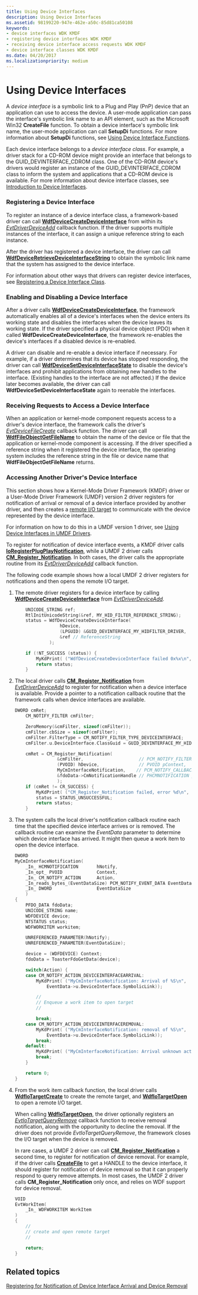 ```yaml
---
title: Using Device Interfaces
description: Using Device Interfaces
ms.assetid: 98199220-947e-462e-a50c-85d81ca50108
keywords:
- device interfaces WDK KMDF
- registering device interfaces WDK KMDF
- receiving device interface access requests WDK KMDF
- device interface classes WDK KMDF
ms.date: 04/20/2017
ms.localizationpriority: medium
---
```


# Using Device Interfaces





A *device interface* is a symbolic link to a Plug and Play (PnP) device that an application can use to access the device. A user-mode application can pass the interface's symbolic link name to an API element, such as the Microsoft Win32 **CreateFile** function. To obtain a device interface's symbolic link name, the user-mode application can call **SetupDi** functions. For more information about **SetupDi** functions, see [Using Device Interface Functions](https://msdn.microsoft.com/library/windows/hardware/ff553567).

Each device interface belongs to a *device interface class*. For example, a driver stack for a CD-ROM device might provide an interface that belongs to the GUID\_DEVINTERFACE\_CDROM class. One of the CD-ROM device's drivers would register an instance of the GUID\_DEVINTERFACE\_CDROM class to inform the system and applications that a CD-ROM device is available. For more information about device interface classes, see [Introduction to Device Interfaces](https://msdn.microsoft.com/library/windows/hardware/ff549460).

### Registering a Device Interface

To register an instance of a device interface class, a framework-based driver can call [**WdfDeviceCreateDeviceInterface**](https://msdn.microsoft.com/library/windows/hardware/ff545935) from within its [*EvtDriverDeviceAdd*](https://msdn.microsoft.com/library/windows/hardware/ff541693) callback function. If the driver supports multiple instances of the interface, it can assign a unique reference string to each instance.

After the driver has registered a device interface, the driver can call [**WdfDeviceRetrieveDeviceInterfaceString**](https://msdn.microsoft.com/library/windows/hardware/ff546842) to obtain the symbolic link name that the system has assigned to the device interface.

For information about other ways that drivers can register device interfaces, see [Registering a Device Interface Class](https://msdn.microsoft.com/library/windows/hardware/ff549810).

### Enabling and Disabling a Device Interface

After a driver calls [**WdfDeviceCreateDeviceInterface**](https://msdn.microsoft.com/library/windows/hardware/ff545935), the framework automatically enables all of a device's interfaces when the device enters its working state and disables the interfaces when the device leaves its working state. If the driver specified a physical device object (PDO) when it called **WdfDeviceCreateDeviceInterface**, the framework re-enables the device's interfaces if a disabled device is re-enabled.

A driver can disable and re-enable a device interface if necessary. For example, if a driver determines that its device has stopped responding, the driver can call [**WdfDeviceSetDeviceInterfaceState**](https://msdn.microsoft.com/library/windows/hardware/ff546878) to disable the device's interfaces and prohibit applications from obtaining new handles to the interface. (Existing handles to the interface are not affected.) If the device later becomes available, the driver can call **WdfDeviceSetDeviceInterfaceState** again to reenable the interfaces.

### Receiving Requests to Access a Device Interface

When an application or kernel-mode component requests access to a driver's device interface, the framework calls the driver's [*EvtDeviceFileCreate*](https://msdn.microsoft.com/library/windows/hardware/ff540868) callback function. The driver can call [**WdfFileObjectGetFileName**](https://msdn.microsoft.com/library/windows/hardware/ff547310) to obtain the name of the device or file that the application or kernel-mode component is accessing. If the driver specified a reference string when it registered the device interface, the operating system includes the reference string in the file or device name that **WdfFileObjectGetFileName** returns.

### Accessing Another Driver's Device Interface

This section shows how a Kernel-Mode Driver Framework (KMDF) driver or a User-Mode Driver Framework (UMDF) version 2 driver registers for notification of arrival or removal of a device interface provided by another driver, and then creates a [remote I/O target](general-i-o-targets-in-umdf.md) to communicate with the device represented by the device interface.

For information on how to do this in a UMDF version 1 driver, see [Using Device Interfaces in UMDF Drivers](using-device-interfaces-in-umdf-drivers.md#accessing-another-drivers-device-interface).

To register for notification of device interface events, a KMDF driver calls [**IoRegisterPlugPlayNotification**](https://msdn.microsoft.com/library/windows/hardware/ff549526), while a UMDF 2 driver calls [**CM\_Register\_Notification**](https://msdn.microsoft.com/library/windows/hardware/hh780224). In both cases, the driver calls the appropriate routine from its [*EvtDriverDeviceAdd*](https://msdn.microsoft.com/library/windows/hardware/ff541693) callback function.

The following code example shows how a local UMDF 2 driver registers for notifications and then opens the remote I/O target.

1.  The remote driver registers for a device interface by calling [**WdfDeviceCreateDeviceInterface**](https://msdn.microsoft.com/library/windows/hardware/ff545935) from [*EvtDriverDeviceAdd*](https://msdn.microsoft.com/library/windows/hardware/ff541693).
    ```cpp
        UNICODE_STRING ref;
        RtlInitUnicodeString(&ref, MY_HID_FILTER_REFERENCE_STRING);
        status = WdfDeviceCreateDeviceInterface(
                     hDevice,
                     (LPGUID) &GUID_DEVINTERFACE_MY_HIDFILTER_DRIVER,
                     &ref // ReferenceString
                 );

        if (!NT_SUCCESS (status)) {
            MyKdPrint( ("WdfDeviceCreateDeviceInterface failed 0x%x\n", status));
            return status;
        }

    ```

2.  The local driver calls [**CM\_Register\_Notification**](https://msdn.microsoft.com/library/windows/hardware/hh780224) from [*EvtDriverDeviceAdd*](https://msdn.microsoft.com/library/windows/hardware/ff541693) to register for notification when a device interface is available. Provide a pointer to a notification callback routine that the framework calls when device interfaces are available.
    ```cpp
    DWORD cmRet;
        CM_NOTIFY_FILTER cmFilter;

        ZeroMemory(&cmFilter, sizeof(cmFilter));
        cmFilter.cbSize = sizeof(cmFilter);
        cmFilter.FilterType = CM_NOTIFY_FILTER_TYPE_DEVICEINTERFACE;
        cmFilter.u.DeviceInterface.ClassGuid = GUID_DEVINTERFACE_MY_HIDFILTER_DRIVER;

        cmRet = CM_Register_Notification(
                    &cmFilter,                     // PCM_NOTIFY_FILTER pFilter,
                    (PVOID) hDevice,               // PVOID pContext,
                    MyCmInterfaceNotification,    // PCM_NOTIFY_CALLBACK pCallback,
                    &fdoData->CmNotificationHandle // PHCMNOTIFICATION pNotifyContext
                    );
        if (cmRet != CR_SUCCESS) {
            MyKdPrint( ("CM_Register_Notification failed, error %d\n", cmRet));
            status = STATUS_UNSUCCESSFUL;
            return status;
        }   
    ```

3.  The system calls the local driver's notification callback routine each time that the specified device interface arrives or is removed. The callback routine can examine the *EventData* parameter to determine which device interface has arrived. It might then queue a work item to open the device interface.
    ```cpp
    DWORD 
    MyCmInterfaceNotification(
        _In_ HCMNOTIFICATION       hNotify,
        _In_opt_ PVOID             Context,
        _In_ CM_NOTIFY_ACTION      Action,
        _In_reads_bytes_(EventDataSize) PCM_NOTIFY_EVENT_DATA EventData,
        _In_ DWORD                 EventDataSize
        )
    {
        PFDO_DATA fdoData;
        UNICODE_STRING name;
        WDFDEVICE device;
        NTSTATUS status;
        WDFWORKITEM workitem;

        UNREFERENCED_PARAMETER(hNotify);
        UNREFERENCED_PARAMETER(EventDataSize);

        device = (WDFDEVICE) Context;
        fdoData = ToasterFdoGetData(device);

        switch(Action) {
        case CM_NOTIFY_ACTION_DEVICEINTERFACEARRIVAL: 
            MyKdPrint( ("MyCmInterfaceNotification: Arrival of %S\n",
                EventData->u.DeviceInterface.SymbolicLink));

            //
            // Enqueue a work item to open target
            //

            break;
        case CM_NOTIFY_ACTION_DEVICEINTERFACEREMOVAL: 
            MyKdPrint( ("MyCmInterfaceNotification: removal of %S\n",
                EventData->u.DeviceInterface.SymbolicLink));
            break;
        default:
            MyKdPrint( ("MyCmInterfaceNotification: Arrival unknown action\n"));
            break;
        }

        return 0;
    }
    ```


4.  From the work item callback function, the local driver calls [**WdfIoTargetCreate**](https://msdn.microsoft.com/library/windows/hardware/ff548591) to create the remote target, and [**WdfIoTargetOpen**](https://msdn.microsoft.com/library/windows/hardware/ff548634) to open a remote I/O target.

    When calling [**WdfIoTargetOpen**](https://msdn.microsoft.com/library/windows/hardware/ff548634), the driver optionally registers an [*EvtIoTargetQueryRemove*](https://msdn.microsoft.com/library/windows/hardware/ff541793) callback function to receive removal notification, along with the opportunity to decline the removal. If the driver does not provide *EvtIoTargetQueryRemove*, the framework closes the I/O target when the device is removed.

    In rare cases, a UMDF 2 driver can call [**CM\_Register\_Notification**](https://msdn.microsoft.com/library/windows/hardware/hh780224) a second time, to register for notification of device removal. For example, if the driver calls [**CreateFile**](https://msdn.microsoft.com/library/windows/desktop/aa363858) to get a HANDLE to the device interface, it should register for notification of device removal so that it can properly respond to query remove attempts. In most cases, the UMDF 2 driver calls **CM\_Register\_Notification** only once, and relies on WDF support for device removal.

    ```cpp
    VOID 
    EvtWorkItem(
        _In_ WDFWORKITEM WorkItem
    )
    {
        // 
        // create and open remote target
        //

        return;
    }
    ```

## Related topics

[Registering for Notification of Device Interface Arrival and Device Removal](https://msdn.microsoft.com/library/windows/hardware/dn858592)
